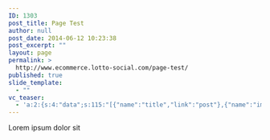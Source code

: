 ```yaml
---
ID: 1303
post_title: Page Test
author: null
post_date: 2014-06-12 10:23:38
post_excerpt: ""
layout: page
permalink: >
  http://www.ecommerce.lotto-social.com/page-test/
published: true
slide_template:
  - ""
vc_teaser:
  - 'a:2:{s:4:"data";s:115:"[{"name":"title","link":"post"},{"name":"image","image":"featured","link":"none"},{"name":"text","mode":"excerpt"}]";s:7:"bgcolor";s:0:"";}'
---
```

Lorem ipsum dolor sit